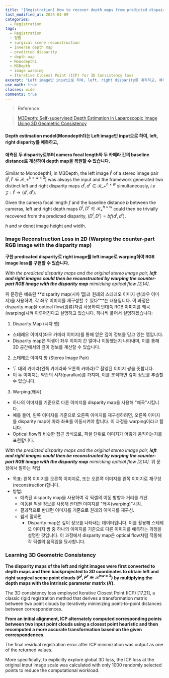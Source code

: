 ```yaml
---
title: "[Registration] How to recover depth maps from predicted dispairty & RGB image warping loss"
last_modified_at: 2025-01-09
categories:
  - Registration
tags:
  - Registration
  - 정합
  - surgical scene reconstruction
  - inverse depth map
  - predicted disparity
  - depth map
  - Monodepth1
  - M3Depth
  - image warping
  - Iterative Closest Point (ICP) for 3D Consistency loss
excerpt: "Left image만 input으로 하여, left, right disparity를 예측하고, 예측된 두 disparity로부터 camera focal length와 두 카메라 간의 baseline distance로 계산하여 depth map을 복원할 수 있습니다."
use_math: true
classes: wide
comments: true
---
```


> Reference

> [M3Depth: Self-supervised Depth Estimation in Laparoscopic Image Using 3D Geometric Consistency](https://arxiv.org/pdf/2208.08407)

#### Depth estimation model(Monodepth1)는 Left image만 input으로 하여, left, right disparity를 예측하고, 

#### 예측된 두 disparity로부터 camera focal length와 두 카메라 간의 baseline distance로 계산하여 depth map을 복원할 수 있습니다.

Similar to Monodepth1, in M3Depth, the left image $I^l$ of a stereo image pair $(I^l, I^r \in \mathcal{R}\_+^{h \times w \times 3})$ was always the input and the framework generated two distinct left and right disparity maps $d^l, d^r \in \mathcal{R}\_+^{h \times w}$ simultaneously, _i.e_ $\mathcal{Z}: I^l \rightarrow (d^l, d^r)$.

Given the camera focal length $f$ and the baseline distance $b$ between the cameras, left and right depth maps $D^l, D^r \in \mathcal{R}_+^{h \times w}$ could then be trivially recovered from the predicted disparity, $(D^l, D^r) = bf(d^l, d^r)$.

$h$ and $w$ denot image height and width.


### Image Reconstruction Loss in 2D (Warping the counter-part RGB image with the disparity map)

**구한 predicated disparity로 right image를 left image로 warping하여 RGB image loss를 구현할 수 있습니다.**

_With the predicted disparity maps and the original stereo image pair, **left and right images could then be reconstructed by warping the counter-part RGB image with the disparity map** mimicking optical flow [3,14]._

위 문장은 예측된 **disparity map(시차 맵)과 원래의 스테레오 이미지 쌍(좌우 이미지)을 사용하여, 각 좌우 이미지를 재구성할 수 있다"**는 내용입니다. 이 과정은 disparity map을 optical flow(광류)처럼 사용하여 반대쪽 RGB 이미지를 왜곡(warping)시켜 이루어진다고 설명하고 있습니다. 하나씩 풀어서 설명하겠습니다:

1. Disparity Map (시차 맵)
- 스테레오 이미지(좌우 카메라 이미지)를 통해 얻은 깊이 정보를 담고 있는 맵입니다.
- Disparity map은 픽셀이 좌우 이미지 간 얼마나 이동했는지 나타내며, 이를 통해 3D 공간에서의 깊이 정보를 계산할 수 있습니다.

2. 스테레오 이미지 쌍 (Stereo Image Pair)
- 두 대의 카메라(왼쪽 카메라와 오른쪽 카메라)로 촬영된 이미지 쌍을 뜻합니다.
- 이 두 이미지는 약간의 시차(parallax)를 가지며, 이를 분석하면 깊이 정보를 추출할 수 있습니다.
3. Warping(왜곡)
- 하나의 이미지를 기준으로 다른 이미지를 disparity map을 사용해 "왜곡"시킵니다.
- 예를 들어, 왼쪽 이미지를 기준으로 오른쪽 이미지를 재구성하려면, 오른쪽 이미지를 disparity map에 따라 좌표를 이동시켜야 합니다. 이 과정을 warping이라고 합니다.
- Optical flow와 비슷한 접근 방식으로, 픽셀 단위로 이미지가 어떻게 움직이는지를 표현합니다.

_With the predicted disparity maps and the original stereo image pair, **left and right images could then be reconstructed by warping the counter-part RGB image with the disparity map** mimicking optical flow [3,14]._
위 문장에서 말하는 작업
- 목표: 왼쪽 이미지를 오른쪽 이미지로, 또는 오른쪽 이미지를 왼쪽 이미지로 재구성(reconstruction)합니다.
- 방법:
  - 예측된 disparity map을 사용하여 각 픽셀의 이동 방향과 거리를 계산.
  - 이동된 픽셀 정보를 사용해 반대편 이미지를 "왜곡(warping)"시킴.
  - 결과적으로 반대편 이미지를 기준으로 원래의 이미지를 재구성.
  - 쉽게 말하면
    - Disparity map은 깊이 정보를 나타내는 데이터입니다. 이를 활용해 스테레오 이미지 쌍 중 하나의 이미지를 기준으로 다른 이미지를 예측하는 과정을 설명한 것입니다. 이 과정에서 disparity map은 optical flow처럼 작동해 각 픽셀의 움직임을 묘사합니다.

### Learning 3D Geometric Consistency

**The disparity maps of the left and right images were first converted to depth maps and then backprojected to 3D coordinates to obtain left and right surgical scene point clouds $(P^l,P^r \in \mathcal{R}^{hw \times 3})$ by multiplying the depth maps with the intrinsic parameter matrix $(K)$.**

The 3D consistency loss employed Iterative Closest Point (ICP) [17,21], a classic rigid registration method that derives a transformation matrix between two point clouds by iteratively minimizing point-to-point distances between correspondences.

**From an initial alignment, ICP alternately computed corresponding points between two input point clouds using a closest point heuristic and then recomputed a more accurate transformation based on the given correspondences.**

The final residual registration error after ICP minimization was output as one of the returned values. 

More specifically, to explicitly explore global 3D loss, the ICP loss at the original input image scale was calculated with only 1000 randomly selected points to reduce the computational workload.
